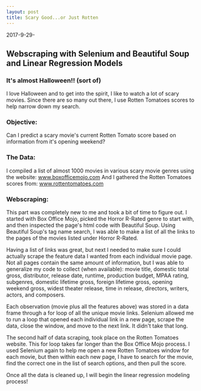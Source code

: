 ```yaml
---
layout: post
title: Scary Good...or Just Rotten
---
```

2017-9-29-

## Webscraping with Selenium and Beautiful Soup and Linear Regression Models

### It's almost Halloween!! (sort of)
I love Halloween and to get into the spirit, I like to watch a lot of scary movies.
Since there are so many out there, I use Rotten Tomatoes scores to help narrow down 
my search. 

### Objective:
Can I predict a scary movie's current Rotten Tomato score based on information 
from it's opening weekend?

### The Data:
I compiled a list of almost 1000 movies in various scary movie genres using the 
website: www.boxofficemojo.com
And I gathered the Rotten Tomatoes scores from: www.rottentomatoes.com

### Webscraping:
This part was completely new to me and took a bit of time to figure out. I started
with Box Office Mojo, picked the Horror R-Rated genre to start with, and then inspected
the page's html code with Beautiful Soup. Using Beautiful Soup's tag name search, I was 
able to make a list of all the links to the pages of the movies listed under Horror 
R-Rated. 

Having a list of links was great, but next I needed to make sure I could actually scrape 
the feature data I wanted from each individual movie page. Not all pages contain the same
amount of information, but I was able to generalize my code to collect (when available):
movie title, domestic total gross, distributor, release date, runtime, production budget, MPAA
rating, subgenres, domestic lifetime gross, foreign lifetime gross, opening weekend gross, 
widest theater release, time in release, directors, writers, actors, and composers.

Each observation (movie plus all the features above) was stored in a data frame through a 
for loop of all the unique movie links. Selenium allowed me to run a loop that opened each
individual link in a new page, scrape the data, close the window, and move to the next link.
It didn't take that long.

The second half of data scraping, took place on the Rotten Tomatoes website. This for loop
takes far longer than the Box Office Mojo process. I used Selenium again to help me open a
new Rotten Tomatoes window for each movie, but then within each new page, I have to search
for the movie, find the correct one in the list of search options, and then pull the score.

Once all the data is cleaned up, I will begin the linear regression modeling process! 

